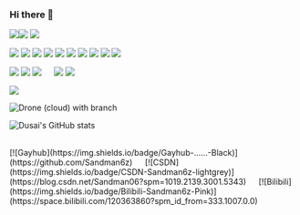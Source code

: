 ### Hi there 👋

<!--
**Sandman6z/Sandman6z** is a ✨ _special_ ✨ repository because its `README.md` (this file) appears on your GitHub profile.

Here are some ideas to get you started:

- 🔭 I’m currently working on ...
- 🌱 I’m currently learning ...
- 👯 I’m looking to collaborate on ...
- 🤔 I’m looking for help with ...
- 💬 Ask me about ...
- 📫 How to reach me: ...
- 😄 Pronouns: ...
- ⚡ Fun fact: ...
-->

<!-- 
 网址参数 page_id 是必需的，请使用唯一的字符串来最好地代表您的页面。

我建议您遵循以下page_id规则：

For README.md file, use ${your.username}.${your.repo.id}                      eg: https://visitor-badge.glitch.me/badge?page_id=jwenjian.visitor-badge
For Issue body,     use ${your.username}.${your.repo.id}.issue.${issue.id}    eg: https://visitor-badge.glitch.me/badge?page_id=jwenjian.visitor-badge.issue.1
或者其他任何markdown内容，请给一个唯一的字符串来区分

网址参数left_color和right_color是可选的，您可以通过传递两个参数来自定义徽章颜色。这些值支持颜色名称（如绿色）和十六进制字符串中的 RGB，以标签开头（如 #66ccff）
-->

<!-- https://shields.io/ -->

<!--  -->
<img src="https://img.shields.io/badge/C-%E2%88%9A-yellowgreen" /><img src="https://img.shields.io/badge/QT-%E2%88%9A-yellowgreen" />
<img height="" width="" src="https://img.shields.io/badge/python-3.9-orange?style=for-the-badge&logo=python&logoColor=orange" />
<br/>

<img src="https://img.shields.io/badge/AltiumDesigner-%E2%88%9A-lightgrey"/>    <img src="https://img.shields.io/badge/Keil-%E2%88%9A-lightgrey"/>
<img src="https://img.shields.io/badge/STM32Cubes'-%E2%88%9A-lightgrey"/>
<img src="https://img.shields.io/badge/Arduino-%E2%88%9A-lightgrey"/>
<img src="https://img.shields.io/badge/FPGA-%E2%88%9A-lightgrey"/>
<img src="https://img.shields.io/badge/PCB-%E2%88%9A-lightgrey"/>
<img src="https://img.shields.io/badge/PLC-%E2%88%9A-lightgrey"/>
<img src="https://img.shields.io/badge/RTOS-%E2%88%9A-lightgrey"/>
<img src="https://img.shields.io/badge/git-%E2%88%9A-lightgrey"/>
<img src="https://img.shields.io/badge/MATLAB-%E2%88%9A-lightgrey"/>
<br/>

<img src="https://img.shields.io/badge/NAS-%E2%88%9A-red"/> <img src="https://img.shields.io/badge/3Dprint-%E2%88%9A-red"/>
<img src="https://img.shields.io/badge/EMCU-%E2%88%9A-red"/>
&emsp;
<img src="https://img.shields.io/badge/Server-%E2%88%9A-red"/>
<img src="https://img.shields.io/badge/RAID-%E2%88%9A-red"/>
<br/>

<img src="https://img.shields.io/badge/UAV-Quadcopter-brightgreen?style=social&logo=appveyor" />


![Drone (cloud) with branch](https://img.shields.io/drone/build/Sandman6z/Pixhawk/2.4.8_v11)
<br/>

![Dusai's GitHub stats](https://github-readme-stats.vercel.app/api?username=Sandman6z&show_icons=true&theme=radical)

<br/>
[![Gayhub](https://img.shields.io/badge/Gayhub-......-Black)](https://github.com/Sandman6z)
&emsp;
[![CSDN](https://img.shields.io/badge/CSDN-Sandman6z-lightgrey)](https://blog.csdn.net/Sandman06?spm=1019.2139.3001.5343)
&emsp;
[![Bilibili](https://img.shields.io/badge/Bilibili-Sandman6z-Pink)](https://space.bilibili.com/120363860?spm_id_from=333.1007.0.0)
